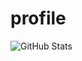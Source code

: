 # profile

![GitHub Stats](https://github-readme-stats.vercel.app/api?username=ashinga48&theme=radical)
